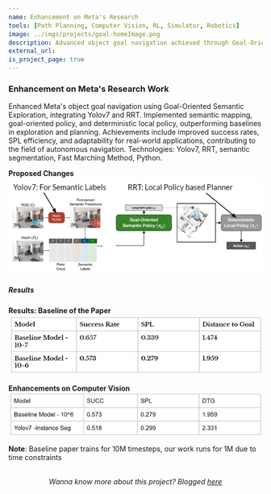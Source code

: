 ```yaml
---
name: Enhancement on Meta's Research
tools: [Path Planning, Computer Vision, RL, Simulator, Robotics]
image: ../imgs/projects/goal-homeImage.png
description: Advanced object goal navigation achieved through Goal-Oriented Semantic Exploration, combining semantic mapping, policy learning, and efficient path planning.
external_url: 
is_project_page: true
---
```


### Enhancement on Meta's Research Work

Enhanced Meta's object goal navigation using Goal-Oriented Semantic Exploration, integrating Yolov7 and RRT. Implemented semantic mapping, goal-oriented policy, and deterministic local policy, outperforming baselines in exploration and planning. Achievements include improved success rates, SPL efficiency, and adaptability for real-world applications, contributing to the field of autonomous navigation. Technologies: Yolov7, RRT, semantic segmentation, Fast Marching Method, Python.

**Proposed Changes**
<img src="../imgs/projects/goal-ProposedChanges.png" alt="drawing" width="850"/>

##### **Results**
**Results: Baseline of the Paper**
<img src="../imgs/projects/goal-baselineResults.png" alt="drawing" width="950"/>

**Enhancements on Computer Vision**
<img src="../imgs/projects/goal-cvResults.png" alt="drawing" width="1050"/>

**Note**: Baseline paper trains for 10M timesteps, our work runs for 1M due to time constraints

<br>

<div style="text-align: center;">
    <i>Wanna know more about this project? Blogged <a href="/blog/metaresearch">here</a></i>
</div>

<br>